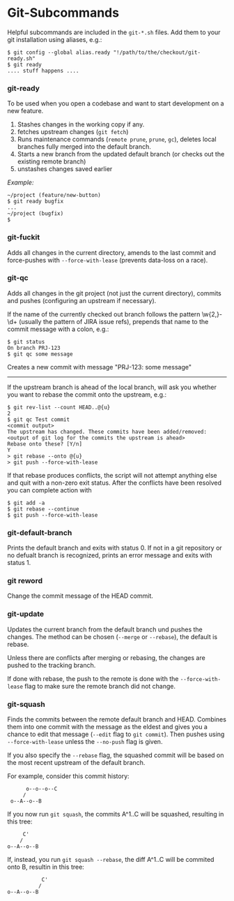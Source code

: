 # Git-Subcommands

Helpful subcommands are included in the `git-*.sh` files. Add them to your git installation using aliases, e.g.:

    $ git config --global alias.ready "!/path/to/the/checkout/git-ready.sh"
    $ git ready
    .... stuff happens ....
    
### git-ready

To be used when you open a codebase and want to start development on a new feature.

1. Stashes changes in the working copy if any.   
2. fetches upstream changes (`git fetch`)
3. Runs maintenance commands (`remote prune`, `prune`, `gc`), deletes local branches fully merged into the default branch.
4. Starts a new branch from the updated default branch (or checks out the existing remote branch)
5. unstashes changes saved earlier

*Example:*

    ~/project (feature/new-button) 
    $ git ready bugfix
    ...
    ~/project (bugfix)
    $

### git-fuckit

Adds all changes in the current directory, amends to the last commit and force-pushes with `--force-with-lease` (prevents data-loss on a race).

### git-qc

Adds all changes in the git project (not just the current directory), commits and pushes (configuring an upstream if necessary).

If the name of the currently checked out branch follows the pattern \w{2,}-\d+ (usually the pattern of JIRA issue refs), prepends that name to the commit message with a colon, e.g.:

    $ git status
    On branch PRJ-123
    $ git qc some message
    
Creates a new commit with message "PRJ-123: some message"

-----

If the upstream branch is ahead of the local branch, will ask you whether you want to rebase the commit onto the upstream, e.g.:

    $ git rev-list --count HEAD..@{u}
    2
    $ git qc Test commit
    <commit output>
    The upstream has changed. These commits have been added/removed:
    <output of git log for the commits the upstream is ahead>
    Rebase onto these? [Y/n]
    Y
    > git rebase --onto @{u}
    > git push --force-with-lease

If that rebase produces conflicts, the script will not attempt anything else and quit with a non-zero exit status. After the conflicts
have been resolved you can complete action with

    $ git add -a
    $ git rebase --continue
    $ git push --force-with-lease

### git-default-branch

Prints the default branch and exits with status 0. If not in a git repository or no defualt branch is recognized, prints an error message and exits with status 1.

### git reword

Change the commit message of the HEAD commit.

### git-update

Updates the current branch from the default branch und pushes the changes. The method can be chosen (`--merge` or `--rebase`), the default is rebase.

Unless there are conflicts after merging or rebasing, the changes are pushed to the tracking branch.

If done with rebase, the push to the remote is done with the `--force-with-lease` flag to make sure the remote branch did not change.

### git-squash

Finds the commits between the remote default branch and HEAD. Combines them into one commit with the message as the eldest and gives
you a chance to edit that message (`--edit` flag to `git commit`). Then pushes using `--force-with-lease` unless the `--no-push` flag
is given.

If you also specify the `--rebase` flag, the squashed commit will be based on the most recent upstream of the default branch.

For example, consider this commit history:

          o--o--o--C
         /
     o--A--o--B

If you now run `git squash`, the commits A^1..C will be squashed, resulting in this tree:

         C'
        /
    o--A--o--B

If, instead, you run `git squash --rebase`, the diff A^1..C will be commited onto B, resultin in this tree:

               C'
              /
    o--A--o--B
